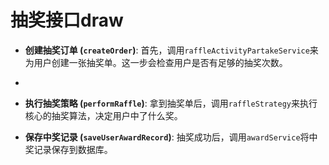 # 抽奖接口draw
-   **创建抽奖订单 (`createOrder`)**: 首先，调用`raffleActivityPartakeService`来为用户创建一张抽奖单。这一步会检查用户是否有足够的抽奖次数。
- 
    
-   **执行抽奖策略 (`performRaffle`)**: 拿到抽奖单后，调用`raffleStrategy`来执行核心的抽奖算法，决定用户中了什么奖。
    
-   **保存中奖记录 (`saveUserAwardRecord`)**: 抽奖成功后，调用`awardService`将中奖记录保存到数据库。
<!--stackedit_data:
eyJoaXN0b3J5IjpbLTMyMDEyNDkzMF19
-->
